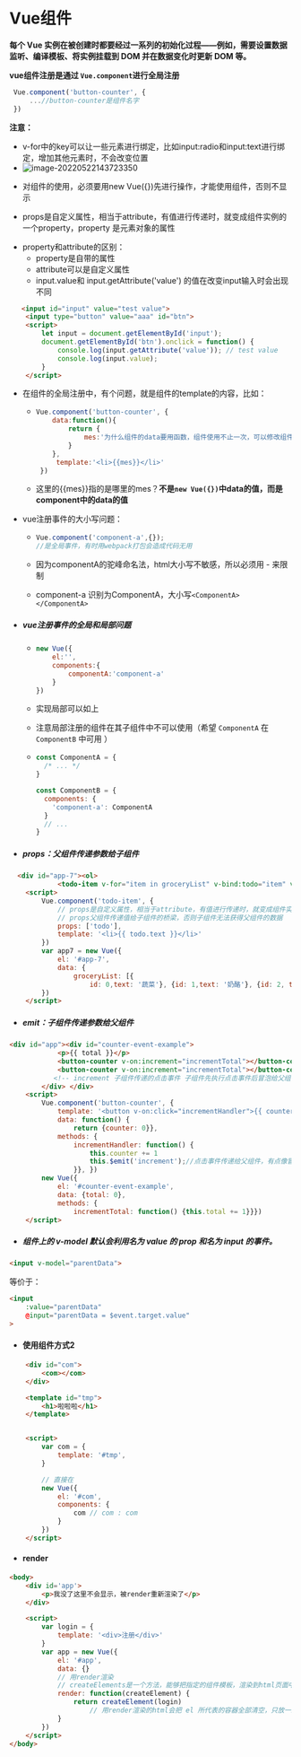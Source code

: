 # Vue组件



**每个 Vue 实例在被创建时都要经过一系列的初始化过程——例如，需要设置数据监听、编译模板、将实例挂载到 DOM 并在数据变化时更新 DOM 等。**



**vue组件注册是通过 `Vue.component`进行全局注册**

```javascript
 Vue.component('button-counter', {
     ...//button-counter是组件名字
 })
```

**注意：**

- v-for中的key可以让一些元素进行绑定，比如input:radio和input:text进行绑定，增加其他元素时，不会改变位置
- ![image-20220522143723350](C:\Users\lin\AppData\Roaming\Typora\typora-user-images\image-20220522143723350.png)

+ 对组件的使用，必须要用new Vue({})先进行操作，才能使用组件，否则不显示

- props是自定义属性，相当于attribute，有值进行传递时，就变成组件实例的一个property，property 是元素对象的属性

+ property和attribute的区别：
  + property是自带的属性 
  + attribute可以是自定义属性
  +  input.value和 input.getAttribute('value') 的值在改变input输入时会出现不同

```html
   <input id="input" value="test value">
    <input type="button" value="aaa" id="btn">
    <script>
        let input = document.getElementById('input');
        document.getElementById('btn').onclick = function() {
            console.log(input.getAttribute('value')); // test value
            console.log(input.value);
        }
    </script>
```

- 在组件的全局注册中，有个问题，就是组件的template的内容，比如：

  + ```javascript
    Vue.component('button-counter', {
        data:function(){
            return {
                mes:'为什么组件的data要用函数，组件使用不止一次，可以修改组件的内容而不影响其他组件'
            }
        },
         template:'<li>{{mes}}</li>'
     })
    ```

  + 这里的{{mes}}指的是哪里的mes？**不是`new Vue({})`中data的值，而是component中的data的值**

- vue注册事件的大小写问题：

  + ```javascript
    Vue.component('component-a',{});
    //是全局事件，有时用webpack打包会造成代码无用
    ```

  + 因为componentA的驼峰命名法，html大小写不敏感，所以必须用 - 来限制

  + component-a 识别为ComponentA，大小写`<ComponentA></ComponentA>`



- ##### vue注册事件的全局和局部问题

  + ```javascript
    new Vue({
        el:'',
        components:{
            componentA:'component-a'
        }
    })
    ```

  + 实现局部可以如上

  + 注意局部注册的组件在其子组件中不可以使用（希望 `ComponentA` 在 `ComponentB` 中可用 ）

  + ```js
    const ComponentA = {
      /* ... */
    }
    
    const ComponentB = {
      components: {
        'component-a': ComponentA
      }
      // ...
    }
    ```





- ##### props：父组件传递参数给子组件

```html
  <div id="app-7"><ol>
            <todo-item v-for="item in groceryList" v-bind:todo="item" v-bind:key="item.id"></todo-item></ol></div>
    <script>
        Vue.component('todo-item', {
            // props是自定义属性，相当于attribute，有值进行传递时，就变成组件实例的一个property，property 是元素对象的属性
            // props父组件传递值给子组件的桥梁，否则子组件无法获得父组件的数据
            props: ['todo'],
            template: '<li>{{ todo.text }}</li>'
        })
        var app7 = new Vue({
            el: '#app-7',
            data: {
                groceryList: [{
                    id: 0,text: '蔬菜'}, {id: 1,text: '奶酪'}, {id: 2, text: '随便其它什么人吃的东西'}]}
        })
    </script>
```



- ##### emit：子组件传递参数给父组件

```html
<div id="app"><div id="counter-event-example">
            <p>{{ total }}</p>
            <button-counter v-on:increment="incrementTotal"></button-counter>
            <button-counter v-on:increment="incrementTotal"></button-counter>
           <!-- increment 子组件传递的点击事件 子组件先执行点击事件后冒泡给父组件执行点击事件 -->
        </div> </div>
    <script>
        Vue.component('button-counter', {
            template: '<button v-on:click="incrementHandler">{{ counter }}</button>',
            data: function() {
                return {counter: 0}},
            methods: {
                incrementHandler: function() {
                    this.counter += 1
                    this.$emit('increment');//点击事件传递给父组件，有点像冒泡
                }}, })
        new Vue({
            el: '#counter-event-example',
            data: {total: 0},
            methods: {
                incrementTotal: function() {this.total += 1}}})
    </script>
```



- ##### 组件上的 v-model 默认会利用名为 value 的 prop 和名为 input 的事件。

```html
<input v-model="parentData">
```

等价于：

```html
<input 
    :value="parentData"
    @input="parentData = $event.target.value"
>
```





- #### 使用组件方式2

```html
    <div id="com">
        <com></com>
    </div>

    <template id="tmp">
        <h1>啦啦啦</h1>
    </template>


    <script>
        var com = {
            template: '#tmp',
        }

        // 直接在
        new Vue({
            el: '#com',
            components: {
                com // com : com
            }
        })
    </script>
```

- #### render

```html
<body>
    <div id='app'>
        <p>我没了这里不会显示，被render重新渲染了</p>
    </div>

    <script>
        var login = {
            template: '<div>注册</div>'
        }
        var app = new Vue({
            el: '#app',
            data: {}
            // 用render渲染
            // createElements是一个方法，能够把指定的组件模板，渲染到html页面中
            render: function(createElement) {
                return createElement(login)
                    // 用render渲染的html会把 el 所代表的容器全部清空，只放一组件进去
            }
        })
    </script>
</body>
```











